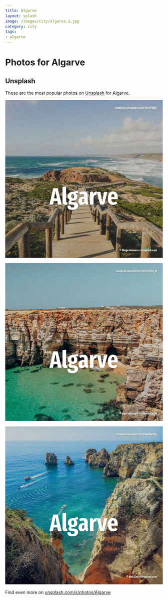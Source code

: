 ```yaml
---
title: Algarve
layout: splash
image: /images/city/algarve.1.jpg
category: city
tags:
- algarve
---
```

# Photos for Algarve

## Unsplash

These are the most popular photos on [Unsplash](https://unsplash.com) for Algarve.

![Algarve](/images/city/algarve.1.jpg)

![Algarve](/images/city/algarve.2.jpg)

![Algarve](/images/city/algarve.3.jpg)

Find even more on [unsplash.com/s/photos/Algarve](https://unsplash.com/s/photos/Algarve)
